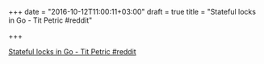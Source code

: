 +++
date = "2016-10-12T11:00:11+03:00"
draft = true
title = "Stateful locks in Go - Tit Petric  #reddit"

+++

<p><a href="https://t.co/TPft6Sx2Qo">Stateful locks in Go - Tit Petric  #reddit</a></p>

